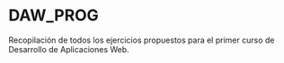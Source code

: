 # DAW_PROG
Recopilación de todos los ejercicios propuestos para el primer curso de Desarrollo de Aplicaciones Web.
